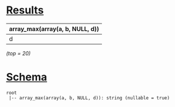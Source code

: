 # [Results](#tab/results)

|array_max(array(a, b, NULL, d))|
|-------------------------------|
|d                              |

_(top = 20)_

# [Schema](#tab/schema)

```shell
root
 |-- array_max(array(a, b, NULL, d)): string (nullable = true)

```
